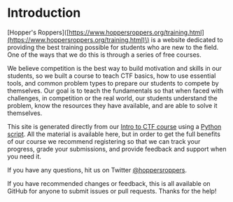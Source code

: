 # Introduction

\[Hopper's Roppers\]\([https://www.hoppersroppers.org/training.html](https://www.hoppersroppers.org/training.html)\) is a website dedicated to providing the best training possible for students who are new to the field. One of the ways that we do this is through a series of free courses. 

We believe competition is the best way to build motivation and skills in our students, so we built a course to teach CTF basics, how to use essential tools, and common problem types to prepare our students to compete by themselves. Our goal is to teach the fundamentals so that when faced with challenges, in competition or the real world, our students understand the problem, know the resources they have available, and are able to solve it themselves.

This site is generated directly from our [Intro to CTF course](https://academy.hoppersroppers.org/course/view.php?id=7) using a [Python script](https://github.com/deveyNull/ctfBook/blob/master/moodleBook.py). All the material is available here, but in order to get the full benefits of our course we recommend registering so that we can track your progress, grade your submissions, and provide feedback and support when you need it.

If you have any questions, hit us on Twitter [@hoppersroppers](https://twitter.com/HoppersRoppers).

If you have recommended changes or feedback, this is all available on GitHub for anyone to submit issues or pull requests. Thanks for the help!



